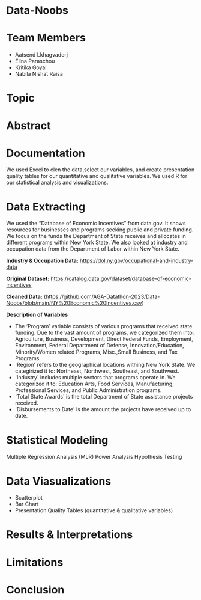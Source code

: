 # Data-Noobs

# **Team Members**
- Aatsend Lkhagvadorj
- Elina Paraschou
- Kritika Goyal
- Nabila Nishat Raisa

# **Topic**

# **Abstract**

# **Documentation**
We used Excel to clen the data,select our variables, and create presentation quality tables for our quantitative and qualitative variables. We used R for our statistical analysis and visualizations. 

# **Data Extracting**
We used the “Database of Economic Incentives” from data.gov. It shows resources for businesses and programs seeking public and private funding. We focus on the funds the Department of State receives and allocates in different programs within New York State. We also looked at industry and occupation data from the Department of Labor within New York State.

**Industry & Occupation Data:** https://dol.ny.gov/occupational-and-industry-data

**Original Dataset:** https://catalog.data.gov/dataset/database-of-economic-incentives 

**Cleaned Data:** (https://github.com/AGA-Datathon-2023/Data-Noobs/blob/main/NY%20Economic%20Incentives.csv)

**Description of Variables**
- The ‘Program’ variable consists of various programs that received state funding. Due to the vast amount of programs, we categorized them into: Agriculture, Business, Development, Direct Federal Funds, Employment, Environment, Federal Department of Defense, Innovation/Education, Minority/Women related Programs, Misc.,Small Business, and
Tax Programs.
- 'Region' refers to the geographical locations withing New York State. We categirized it to: Northeast, Northwest, Southeast, and Southwest.
- 'Industry' includes multiple sectors that programs operate in. We categorized it to: Education Arts, Food Services, Manufacturing, Professional Services, and Public Administration programs.
- 'Total State Awards' is the total Department of State assistance projects received.
- 'Disbursements to Date' is the amount the projects have received up to date. 

# **Statistical Modeling**
Multiple Regression Analysis (MLR)
Power Analysis
Hypothesis Testing


# **Data Viasualizations**
- Scatterplot
- Bar Chart
- Presentation Quality Tables (quantitative & qualitative variables)

# **Results & Interpretations**

# **Limitations**

# **Conclusion**







